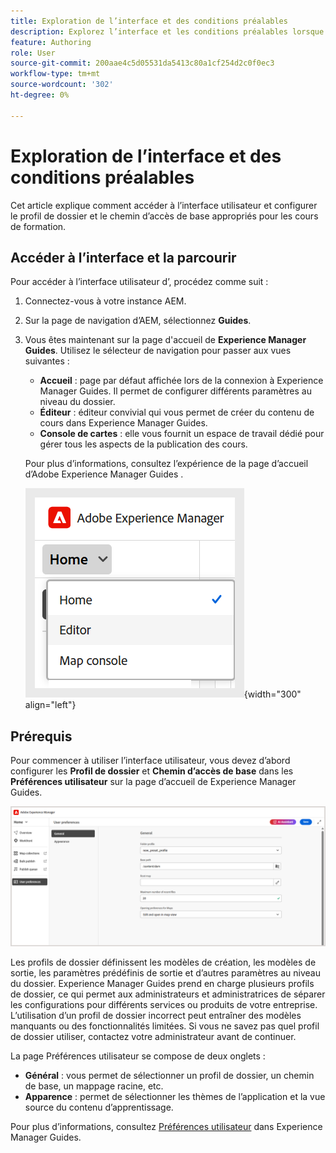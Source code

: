 ```yaml
---
title: Exploration de l’interface et des conditions préalables
description: Explorez l’interface et les conditions préalables lorsque vous utilisez le contenu d’apprentissage et de formation dans Adobe Experience Manager Guides.
feature: Authoring
role: User
source-git-commit: 200aae4c5d05531da5413c80a1cf254d2c0f0ec3
workflow-type: tm+mt
source-wordcount: '302'
ht-degree: 0%

---
```


# Exploration de l’interface et des conditions préalables

Cet article explique comment accéder à l’interface utilisateur et configurer le profil de dossier et le chemin d’accès de base appropriés pour les cours de formation.

## Accéder à l’interface et la parcourir

Pour accéder à l’interface utilisateur d’, procédez comme suit :

1. Connectez-vous à votre instance AEM.
2. Sur la page de navigation d’AEM, sélectionnez **Guides**.
3. Vous êtes maintenant sur la page d&#39;accueil de **Experience Manager Guides**. Utilisez le sélecteur de navigation pour passer aux vues suivantes :

   - **Accueil** : page par défaut affichée lors de la connexion à Experience Manager Guides. Il permet de configurer différents paramètres au niveau du dossier.
   - **Éditeur** : éditeur convivial qui vous permet de créer du contenu de cours dans Experience Manager Guides.
   - **Console de cartes** : elle vous fournit un espace de travail dédié pour gérer tous les aspects de la publication des cours.

   Pour plus d’informations, consultez l’expérience de la page d’accueil d’Adobe Experience Manager Guides [](../user-guide/intro-home-page.md).

   ![](assets/aem-navigation-switcher.png){width="300" align="left"}

## Prérequis

Pour commencer à utiliser l’interface utilisateur, vous devez d’abord configurer les **Profil de dossier** et **Chemin d’accès de base** dans les **Préférences utilisateur** sur la page d’accueil de Experience Manager Guides.

![](assets/setup-folder-profile.png)

Les profils de dossier définissent les modèles de création, les modèles de sortie, les paramètres prédéfinis de sortie et d’autres paramètres au niveau du dossier. Experience Manager Guides prend en charge plusieurs profils de dossier, ce qui permet aux administrateurs et administratrices de séparer les configurations pour différents services ou produits de votre entreprise. L’utilisation d’un profil de dossier incorrect peut entraîner des modèles manquants ou des fonctionnalités limitées. Si vous ne savez pas quel profil de dossier utiliser, contactez votre administrateur avant de continuer.

La page Préférences utilisateur se compose de deux onglets :

- **Général** : vous permet de sélectionner un profil de dossier, un chemin de base, un mappage racine, etc.
- **Apparence** : permet de sélectionner les thèmes de l’application et la vue source du contenu d’apprentissage.

Pour plus d’informations, consultez [Préférences utilisateur](../user-guide/intro-home-page.md#user-preferences) dans Experience Manager Guides.










